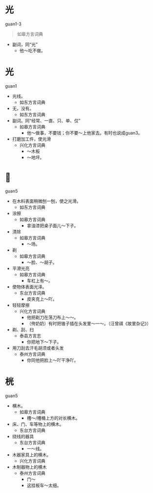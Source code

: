 





# 光
guan1-3
> 如皋方言词典
- 副词，同“光”
  - 他～吃不做。






















# 光
guan1
+ 光线。
  * 如东方言词典
+ 无，没有。
  * 如东方言词典
+ 副词。同“经常、一直、只、单、仅”
  * 如皋方言词典
    - 他～做事，不要钱；你不要～上他家去。有时也说成guan3。
+ 打磨加工件，使光滑
  * 兴化方言词典
    - ～木板
    - ～地坪。

# 𠈑
guan5
+ 在木料表面稍微刨一刨，使之光滑。
  * 如东方言词典
+ 涂擦
  * 如皋方言词典
    - 拿油漆把桌子面儿～下子。
+ 清除
  * 如皋方言词典
    - ～场。
+ 剃
  * 如皋方言词典
    - ～脸、～胡子。
+ 平滑光亮
  * 如皋方言词典
    - 车杠上有～。
+ 使物体表面光泽。
  * 东台方言词典
    - 皮夹克上～吖。
+ 轻轻摩擦
  * 兴化方言词典
    - 他把剃刀在荡刀布上～～。
    - （侉奶奶）有时把锥子插在头发里～一～。（汪曾祺《故里杂记》）
+ 剃、刮、扫
  * 泰县方言志
    - 你把地下～下子。
+ 用刀刮去汗毛胡须或者头发
  * 泰州方言词典
    - 你同他把脸上～吖干净吖。

# 桄
guan5
+ 横木。
  * 如皋方言词典
    - 槽～/槽桶上方的对长横木。
+ 床、门、车等物上的横木。
  * 东台方言词典
+ 绕线的器具
  * 东台方言词典
    - 一～线。
+ 木器家具上的横木。
  * 兴化方言词典
+ 木制器物上的横木
  * 泰州方言词典
    - 门～
    - 这挂板车～太细。

